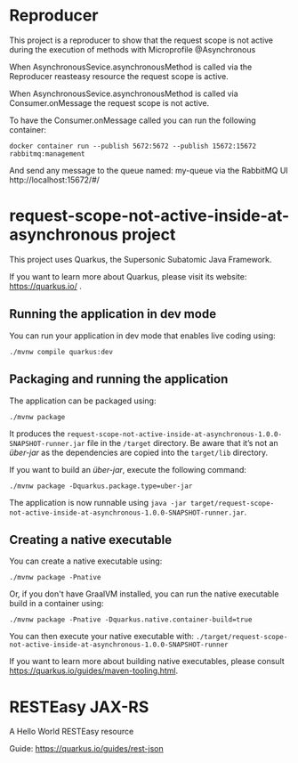 # Reproducer
This project is a reproducer to show that the request scope is not active
during the execution of methods with Microprofile @Asynchronous

When AsynchronousSevice.asynchronousMethod is called via
the Reproducer reasteasy resource the request scope is active.

When AsynchronousSevice.asynchronousMethod is called via 
Consumer.onMessage the request scope is not active.

To have the Consumer.onMessage called you can run the following container:
```
docker container run --publish 5672:5672 --publish 15672:15672 rabbitmq:management
```

And send any message to the queue named: my-queue
via the RabbitMQ UI  http://localhost:15672/#/

# request-scope-not-active-inside-at-asynchronous project

This project uses Quarkus, the Supersonic Subatomic Java Framework.

If you want to learn more about Quarkus, please visit its website: https://quarkus.io/ .

## Running the application in dev mode

You can run your application in dev mode that enables live coding using:
```shell script
./mvnw compile quarkus:dev
```

## Packaging and running the application

The application can be packaged using:
```shell script
./mvnw package
```
It produces the `request-scope-not-active-inside-at-asynchronous-1.0.0-SNAPSHOT-runner.jar` file in the `/target` directory.
Be aware that it’s not an _über-jar_ as the dependencies are copied into the `target/lib` directory.

If you want to build an _über-jar_, execute the following command:
```shell script
./mvnw package -Dquarkus.package.type=uber-jar
```

The application is now runnable using `java -jar target/request-scope-not-active-inside-at-asynchronous-1.0.0-SNAPSHOT-runner.jar`.

## Creating a native executable

You can create a native executable using: 
```shell script
./mvnw package -Pnative
```

Or, if you don't have GraalVM installed, you can run the native executable build in a container using: 
```shell script
./mvnw package -Pnative -Dquarkus.native.container-build=true
```

You can then execute your native executable with: `./target/request-scope-not-active-inside-at-asynchronous-1.0.0-SNAPSHOT-runner`

If you want to learn more about building native executables, please consult https://quarkus.io/guides/maven-tooling.html.

# RESTEasy JAX-RS

<p>A Hello World RESTEasy resource</p>

Guide: https://quarkus.io/guides/rest-json
